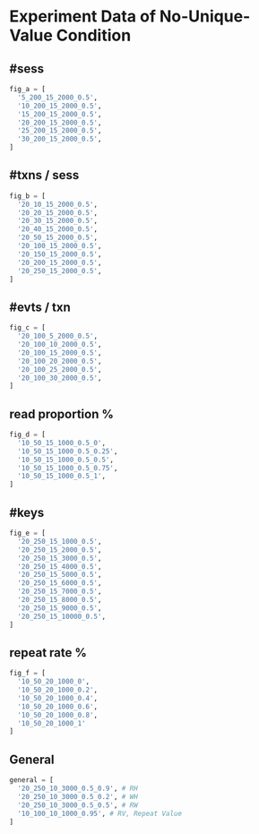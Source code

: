 # Experiment Data of No-Unique-Value Condition

## \#sess

```python
fig_a = [
  '5_200_15_2000_0.5',
  '10_200_15_2000_0.5',
  '15_200_15_2000_0.5',
  '20_200_15_2000_0.5',
  '25_200_15_2000_0.5',
  '30_200_15_2000_0.5',
]
```

## \#txns / sess

```python
fig_b = [
  '20_10_15_2000_0.5',
  '20_20_15_2000_0.5',
  '20_30_15_2000_0.5',
  '20_40_15_2000_0.5',
  '20_50_15_2000_0.5',
  '20_100_15_2000_0.5',
  '20_150_15_2000_0.5',
  '20_200_15_2000_0.5',
  '20_250_15_2000_0.5',
]
```

## \#evts / txn 

```python
fig_c = [
  '20_100_5_2000_0.5',
  '20_100_10_2000_0.5',
  '20_100_15_2000_0.5',
  '20_100_20_2000_0.5',
  '20_100_25_2000_0.5',
  '20_100_30_2000_0.5',
]
```

## read proportion %

```python
fig_d = [
  '10_50_15_1000_0.5_0',
  '10_50_15_1000_0.5_0.25',
  '10_50_15_1000_0.5_0.5',
  '10_50_15_1000_0.5_0.75',
  '10_50_15_1000_0.5_1',
]
```

## \#keys

```python
fig_e = [
  '20_250_15_1000_0.5',
  '20_250_15_2000_0.5',
  '20_250_15_3000_0.5',
  '20_250_15_4000_0.5',
  '20_250_15_5000_0.5',
  '20_250_15_6000_0.5',
  '20_250_15_7000_0.5',
  '20_250_15_8000_0.5',
  '20_250_15_9000_0.5',
  '20_250_15_10000_0.5',
]
```

## repeat rate %
```python
fig_f = [
  '10_50_20_1000_0',
  '10_50_20_1000_0.2',
  '10_50_20_1000_0.4',
  '10_50_20_1000_0.6',
  '10_50_20_1000_0.8',
  '10_50_20_1000_1'
]
```

## General
```python
general = [
  '20_250_10_3000_0.5_0.9', # RH
  '20_250_10_3000_0.5_0.2', # WH
  '20_250_10_3000_0.5_0.5', # RW
  '10_100_10_1000_0.95', # RV, Repeat Value
]
```